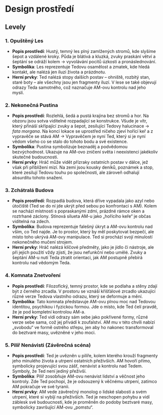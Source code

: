# Design prostředí

## Levely

### 1. Opuštěný Les
- **Popis prostředí**: Hustý, temný les plný zamlžených stromů, kde slyšíme šepot a vzdálené kroky. Půda je blátivá a kluzká, zvuky praskání větví a šeptání se odráží kolem -> vyvolávání pocitů úzkosti a pronáslednování.
- **Symbolika**: Les reprezentuje Tedovu osamělost a zmatek, kde hledá kontakt, ale nalézá jen iluzi života a prázdnotu.
- **Herní prvky**: Ted nalézá stopy dalších postav – ohniště, rozbitý stan, staré boty – ale všechny jsou jen fragmenty iluzí. V lese se také objevují odrazy Teda samotného, což naznačuje AM-ovu kontrolu nad jeho myslí.

### 2. Nekonečná Pustina
- **Popis prostředí**: Rozlehlá, šedá a pustá krajina bez stromů a hor. Na obzoru jsou sotva viditelné rozpadající se konstrukce. Všude je vítr, který přináší skřípající zvuky a šepot, zesilující Tedovy halucinace -> *fata morgana*. Na konci lokace se uprostřed ničeho zjeví hořící keř a z vypravěče se stává AM -> Vypravěčem je nyní Ted, který si je nyní vědom všeho co se stalo do tohoto bodu a své existence.
- **Symbolika**: Pustina symbolizuje beznaděj a podvědomou bezvýchodnost. Ukazuje na AM-ovo zničení světa i neexistenci jakékoliv skutečné budoucnosti.
- **Herní prvky**: Hráč může vidět přízraky ostatních postav v dálce, jež však při přiblížení mizí. Na zemi jsou kousky deníků, poznámek a stop, které zesilují Tedovu touhu po společnosti, ale zároveň odhalují absurditu tohoto snažení.

### 3. Zchátralá Budova
- **Popis prostředí**: Rozpadlá budova, která dříve vypadala jako azyl nebo útočiště (Ted se do ní jde ukrýt před sebou po konfrontaci s AM). Kolem se nachází místnosti s popraskanými zdmi, prázdné rámce oken a roztrhané záclony. Stínová silueta AM-u jako „hořícího keře“ je občas viditelná na zdech.
- **Symbolika**: Budova reprezentuje falešný úkryt a AM-ovu kontrolu nad vším, co Ted najde. Je to prostor, který by měl poskytovat bezpečí, ale místo toho ukrývá AM-ovy manipulace. Ted si prochází svojí minulostí nekonečného mučení strojem.
- **Herní prvky**: Hráč nalézá klíčové předměty, jako je jídlo či nástroje, ale při jejich použití vždy zjistí, že jsou nefunkční nebo umělé. Zvuky a šeptání AM-u nutí Teda ztratit orientaci, jak AM postupně přebírá kontrolu nad vědomým Teda.

### 4. Komnata Znetvoření
- **Popis prostředí**: Filozofický, temný prostor, kde se podlaha a stěny zdají být z černého zrcadla. V prostoru se vznáší křišťálové zrcadlo ukazující různé verze Tedova vlastního odrazu, který se deformuje a mění.
- **Symbolika**: Tato komnata představuje AM-ovu plnou moc nad Tedovou identitou, psychikou i fyzickou formou. Jde o místo, kde Ted čelí pravdě, že je pod kompletní kontrolou AM-a.
- **Herní prvky**: Ted vidí odrazy sám sebe jako pokřivené formy, různé verze sebe sama, což jej přivádí k zoufalství. AM mu v této chvíli nabízí „svobodu“ ve formě ostrého střepu, jen aby ho nakonec transformoval do beztvaré masy, uvězněné v jeho moci.

### 5. Pilíř Nenávisti (Závěrečná scéna)
- **Popis prostředí**: Ted je uvězněn u pilíře, kolem kterého krouží fragmenty jeho minulého života a utrpení ostatních přeživších. AM hovoří přímo, symbolicky projevující svou zášť, nenávist a kontrolu nad Tedem. Symboly, že Ted není jediný přeživší.
- **Symbolika**: Pilíř zosobňuje AM-ovu nenávist lidství a věčnost jeho kontroly. Zde Ted pochopí, že je odsouzený k věčnému utrpení, zatímco AM pokračuje ve své tyranii.
- **Herní prvky**: AM vede závěrečný monolog o lidské slabosti a svém utrpení, které si vybíjí na přeživších. Ted je neschopen pohybu a vidí záblesk své budoucnosti, kde je proměněn do podoby beztvaré masy, symbolicky završující AM-ovu „pomstu“.
